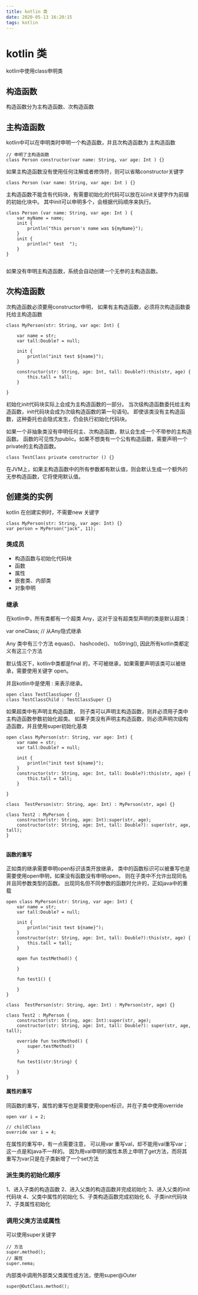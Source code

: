 ```yaml
---
title: kotlin 类
date: 2020-05-13 16:20:15
tags: kotlin
---
```


# kotlin 类

kotlin中使用class申明类

## 构造函数
构造函数分为主构造函数、次构造函数

## 主构造函数

kotlin中可以在申明类时申明一个构造函数，并且次构造函数为 主构造函数

```
// 申明了主构造函数
class Person constructor(var name: String, var age: Int ) {}

```
如果主构造函数没有使用任何注解或者修饰符，则可以省略constructor关键字

```
class Person (var name: String, var age: Int ) {}
```
主构造函数不能含有代码块，有需要初始化的代码可以放在以init关键字作为前缀的初始化块中。
其中init可以申明多个，会根据代码顺序来执行。

```
class Person (var name: String, var age: Int ) {
    var myName = name;
    init {
        println("this person's name was ${myName}");
    }
    init {
        println(" test  ");
    }
}


```
如果没有申明主构造函数，系统会自动创建一个无参的主构造函数。


## 次构造函数

次构造函数必须要用constructor申明，
如果有主构造函数，必须将次构造函数委托给主构造函数

```
class MyPerson(str: String, var age: Int) {

    var name = str;
    var tall:Double? = null;

    init {
        println("init test ${name}");
    }

    constructor(str: String, age: Int, tall: Double?):this(str, age) {
        this.tall = tall;
    }

}
```

初始化init代码块实际上会成为主构造函数的一部分。
当次级构造函数委托给主构造函数，init代码块会成为次级构造函数的第一句语句。
即使该类没有主构造函数，这种委托也会隐式发生，仍会执行初始化代码块。

如果一个非抽象类没有申明任何主、次构造函数，默认会生成一个不带参的主构造函数。
函数的可见性为public。如果不想类有一个公有构造函数，需要声明一个private的主构造函数。
```
class TestClass private constructor () {}
```

在JVM上，如果主构造函数中的所有参数都有默认值，则会默认生成一个额外的无参构造函数，它将使用默认值。



## 创建类的实例

kotlin 在创建实例时，不需要new 关键字
```
class MyPerson(str: String, var age: Int) {}
var person = MyPerson("jack", 11);
```

### 类成员
* 构造函数与初始化代码块
* 函数
* 属性
* 嵌套类、内部类
* 对象申明


### 继承
在kotlin中，所有类都有一个超类 Any，这对于没有超类型声明的类是默认超类：

var oneClass; // 从Any隐式继承

Any 类中有三个方法 equas()、 hashcode()、 toString(), 因此所有kotlin类都定义有这三个方法

默认情况下，kotlin中类都是final 的，不可被继承，如果需要声明该类可以被继承，需要使用关键字 open。

并且kotlin中是使用 : 来表示继承。

```
open class TestClassSuper {}
class TestClassChild : TestClassSuper {}
```

如果超类中有声明主构造函数，
则子类可以声明主构造函数，则并必须用子类中主构造函数参数初始化超类。
如果子类没有声明主构造函数，则必须声明次级构造函数，并且使用super初始化基类
```
open class MyPerson(str: String, var age: Int) {
    var name = str;
    var tall:Double? = null;

    init {
        println("init test ${name}");
    }
    constructor(str: String, age: Int, tall: Double?):this(str, age) {
        this.tall = tall;
    }

}

class  TestPerson(str: String, age: Int) : MyPerson(str, age) {}

class Test2 : MyPerson {
    constructor(str: String, age: Int):super(str, age);
    constructor(str: String, age: Int, tall: Double?): super(str, age, tall);
}


```

#### 函数的重写
正如类的继承需要申明open标识该类开放继承，
类中的函数标识可以被重写也是需要使用open申明，如果没有函数没有申明open，
则在子类中不允许出现同名并且同参数类型的函数。
出现同名但不同参数的函数时允许的，正如java中的重载

```
open class MyPerson(str: String, var age: Int) {
    var name = str;
    var tall:Double? = null;

    init {
        println("init test ${name}");
    }
    constructor(str: String, age: Int, tall: Double?):this(str, age) {
        this.tall = tall;
    }

    open fun testMethod() {

    }

    fun test1() {

    }
}

class  TestPerson(str: String, age: Int) : MyPerson(str, age) {}

class Test2 : MyPerson {
    constructor(str: String, age: Int):super(str, age);
    constructor(str: String, age: Int, tall: Double?): super(str, age, tall);

    override fun testMethod() {
        super.testMethod()
    }

    fun test1(str:String) {

    }
}
```


#### 属性的重写

同函数的重写，属性的重写也是需要使用open标识，并在子类中使用override
```
open var i = 2;

// childClass
override var i = 4;

```
在属性的重写中，有一点需要注意，
可以用var 重写val，却不能用val重写var；这一点是和java不一样的。
因为用val申明的属性本质上申明了get方法，而将其重写为var只是在子类新增了一个set方法


### 派生类的初始化顺序
1、进入子类的构造函数
2、进入父类的构造函数并完成初始化
3、进入父类的init代码块
4、父类中属性的初始化
5、子类构造函数完成初始化
6、子类init代码块
7、子类属性初始化

### 调用父类方法或属性
可以使用super关键字
```
// 方法
super.method();
// 属性
super.nema;
```
内部类中调用外部类父类属性或方法，使用super@Outer
```
super@OutClass.method();
```
